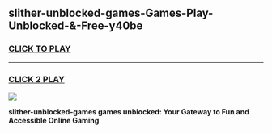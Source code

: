 
## slither-unblocked-games-Games-Play-Unblocked-&-Free-y40be
<h3>
<a href="https://premium76.site?title=slither-unblocked-games&ref=24A">CLICK TO PLAY</a></h3>
<hr>

<h3>
<a href="https://premium76.site?title=slither-unblocked-games&ref=24A">CLICK 2 PLAY</a>
  
</h3>

<a href="https://premium76.site?title=slither-unblocked-games&ref=24A"><img src="https://clearcache.store/games.png"></a>


**slither-unblocked-games games unblocked: Your Gateway to Fun and Accessible Online Gaming**
